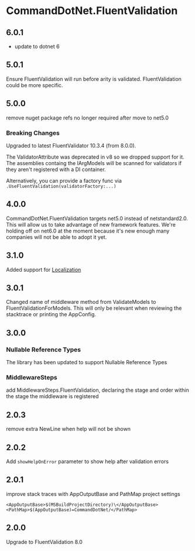 # CommandDotNet.FluentValidation

## 6.0.1

* update to dotnet 6

## 5.0.1

Ensure FluentValidation will run before arity is validated. FluentValidation could be more specific.

## 5.0.0

remove nuget package refs no longer required after move to net5.0

### Breaking Changes

Upgraded to latest FluentValidator 10.3.4 (from 8.0.0). 

The ValidatorAttribute was deprecated in v8 so we dropped support for it.
The assemblies containg the IArgModels will be scanned for validators if 
they aren't registered with a DI container.

Alternatively, you can provide a factory func via `.UseFluentValidation(validatorFactory:...)`

## 4.0.0

CommandDotNet.FluentValidation targets net5.0 instead of netstandard2.0.  This will allow us to take advantage of new framework features.
We're holding off on net6.0 at the moment because it's new enough many companies will not be able to adopt it yet.

## 3.1.0

Added support for [Localization](../Localization/overview.md)

## 3.0.1

Changed name of middleware method from ValidateModels to FluentValidationForModels. 
This will only be relevant when reviewing the stacktrace or printing the AppConfig.

## 3.0.0

### Nullable Reference Types

The library has been updated to support Nullable Reference Types

### MiddlewareSteps

add MiddlewareSteps.FluentValidation, declaring the stage and order within the stage the middleware is registered

## 2.0.3

remove extra NewLine when help will not be shown

## 2.0.2

Add `showHelpOnError` parameter to show help after validation errors

## 2.0.1

improve stack traces with AppOutputBase and PathMap project settings
```
<AppOutputBase>$(MSBuildProjectDirectory)\</AppOutputBase>
<PathMap>$(AppOutputBase)=CommandDotNet/</PathMap>
```

## 2.0.0

Upgrade to FluentValidation 8.0
